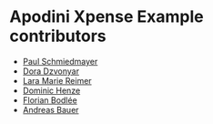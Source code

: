 Apodini Xpense Example contributors
====================

* [Paul Schmiedmayer](https://github.com/PSchmiedmayer)
* [Dora Dzvonyar](...)
* [Lara Marie Reimer](...)
* [Dominic Henze](...)
* [Florian Bodlée](...)
* [Andreas Bauer](https://github.com/Supereg)
